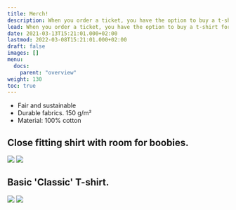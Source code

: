 ```yaml
---
title: Merch!
description: When you order a ticket, you have the option to buy a t-shirt for 20€.
lead: When you order a ticket, you have the option to buy a t-shirt for 20€.
date: 2021-03-13T15:21:01.000+02:00
lastmod: 2022-03-08T15:21:01.000+02:00
draft: false
images: []
menu: 
  docs:
    parent: "overview"
weight: 130
toc: true
---
```

* Fair and sustainable
* Durable fabrics. 150 g/m²
* Material: 100% cotton 

## Close fitting shirt with room for boobies.
![](/images/f-shirts.png)
![](/images/f-size.png)



## Basic 'Classic' T-shirt.
![](/images/m-shirts.png)
![](/images/m-size.png)